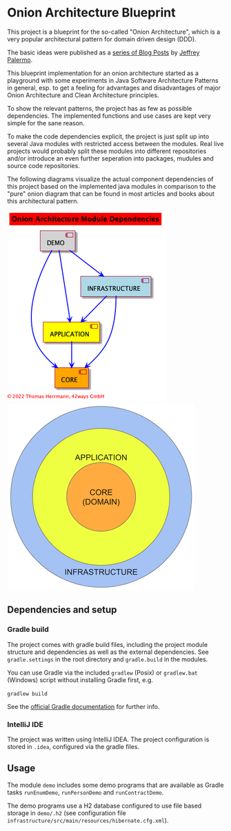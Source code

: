 # Onion Architecture Blueprint

This project is a blueprint for the so-called "Onion Architecture", which is a very popular
architectural pattern for domain driven design (DDD).

The basic ideas were published as a
[series of Blog Posts](https://jeffreypalermo.com/2008/07/the-onion-architecture-part-1/) by
[Jeffrey Palermo](https://jeffreypalermo.com/).

This blueprint implementation for an onion architecture started as a playground with some experiments in
Java Software Architecture Patterns in general, esp. to get a feeling for advantages and disadvantages
of major Onion Architecture and Clean Architecture principles.

To show the relevant patterns, the project has as few as possible dependencies.
The implemented functions and use cases are kept very simple for the sane reason.

To make the code dependencies explicit, the project is just split up into several
Java modules with restricted access between the modules.
Real live projects would probably split these modules into different repositories and/or
introduce an even further seperation into packages, mudules and source code repositories.

The following diagrams visualize the actual component dependencies of this project based on the implemented
java modules in comparison to the "pure" onion diagram that can be found in most articles and books
about this architectural pattern.

![Onion Architecture Module Dependencies](modules.png)
![Onion Architecture Diagram](ONION-architecture-10000ft.png)

## Dependencies and setup

### Gradle build

The project comes with gradle build files, including the project module structure and dependencies as well as
the external dependencies. See `gradle.settings` in the root directory and `gradle.build` in the modules.

You can use Gradle via the included `gradlew` (Posix) or `gradlew.bat` (Windows) script without installing Gradle first, e.g.

```gradlew build```

See the [official Gradle documentation](https://docs.gradle.org/current/userguide/userguide.html) for further info.

### IntelliJ IDE

The project was written using IntelliJ IDEA.
The project configuration is stored in `.idea`, configured via the gradle files.

## Usage

The module `demo` includes some demo programs that are available as Gradle tasks `runEnumDemo`,
`runPersonDemo` and `runContractDemo`.

The demo programs use a H2 database configured to use file based storage in `demo/.h2` (see configuration file
`infrastructure/src/main/resources/hibernate.cfg.xml`).

